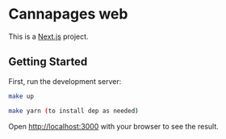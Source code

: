# Cannapages web

This is a [Next.js](https://nextjs.org/) project.

## Getting Started

First, run the development server:

```bash
make up

make yarn (to install dep as needed)
```

Open [http://localhost:3000](http://localhost:3000) with your browser to see the result.
